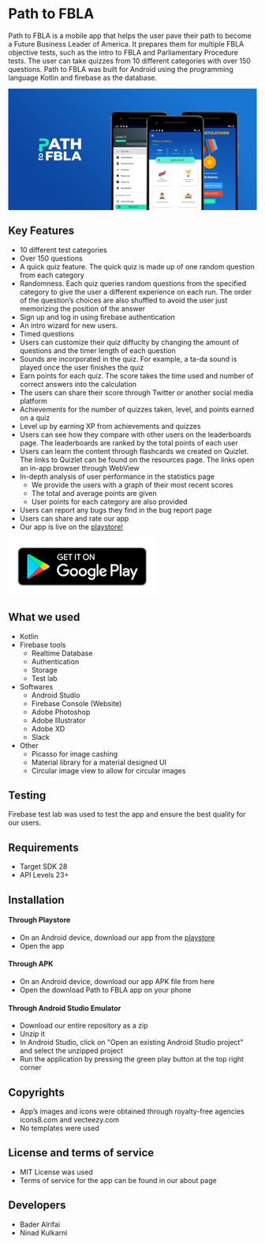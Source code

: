 # Path to FBLA
Path to FBLA is a mobile app that helps the user pave their path to become a Future Business Leader of America. It prepares them for multiple FBLA objective tests, such as the intro to FBLA and Parliamentary Procedure tests. The user can take quizzes from 10 different categories with over 150 questions.
        Path to FBLA was built for Android using the programming language Kotlin and firebase as the database.

<img src="https://github.com/Ninkuk/FBLA_Mobile_App_Development/blob/master/feature_graphic.jpg" align = "center">

## Key Features
   * 10 different test categories
   * Over 150 questions
   * A quick quiz feature. The quick quiz is made up of one random question from each category
   * Randomness. Each quiz queries random questions from the specified category to give the user a different experience on each run. The order of the question’s choices are also shuffled to avoid the user just memorizing the position of the answer
   * Sign up and log in using firebase authentication
   * An intro wizard for new users.
   * Timed questions
   * Users can customize their quiz diffuclty by changing the amount of questions and the timer length of each question
   * Sounds are incorporated in the quiz. For example, a ta-da sound is played once the user finishes the quiz
   * Earn points for each quiz. The score takes the time used and number of correct answers into the calculation
   * The users can share their score through Twitter or another social media platform
   * Achievements for the number of quizzes taken, level, and points earned on a quiz
   * Level up by earning XP from achievements and quizzes
   * Users can see how they compare with other users on the leaderboards page. The leaderboards are ranked by the total points of each user
   * Users can learn the content through flashcards we created on Quizlet. The links to Quizlet can be found on the resources page. The links open an in-app browser through WebView
   * In-depth analysis of user performance in the statistics page
        * We provide the users with a graph of their most recent scores
        * The total and average points are given
        * User points for each category are also provided
   * Users can report any bugs they find in the bug report page
   * Users can share and rate our app
   * Our app is live on the [playstore!](https://play.google.com/store/apps/details?id=com.pathtofblaquiz.pathtofbla) 
   
   <a href="https://play.google.com/store/apps/details?id=com.pathtofblaquiz.pathtofbla"><img src="https://github.com/Ninkuk/FBLA_Mobile_App_Development/blob/master/google-play-badge.png"></a>
   
## What we used
  * Kotlin
  * Firebase tools
    * Realtime Database
    * Authentication
    * Storage
    * Test lab
   * Softwares
      * Android Studio
      * Firebase Console (Website)
      * Adobe Photoshop
      * Adobe Illustrator
      * Adobe XD
      * Slack
   * Other
        * Picasso for image cashing
        * Material library for a material designed UI
        * Circular image view to allow for circular images
## Testing
Firebase test lab was used to test the app and ensure the best quality for our users.
## Requirements
   * Target SDK 28
   * API Levels 23+
## Installation
   #### Through Playstore
   * On an Android device, download our app from the [playstore](https://play.google.com/store/apps/details?id=com.pathtofblaquiz.pathtofbla)
   * Open the app
   #### Through APK
   * On an Android device, download our app APK file from here
   * Open the download Path to FBLA app on your phone
   #### Through Android Studio Emulator
   * Download our entire repository as a zip
   * Unzip it 
   * In Android Studio, click on "Open an existing Android Studio project" and select the unzipped project 
   * Run the application by pressing the green play button at the top right corner
## Copyrights
   * App’s images and icons were obtained through royalty-free agencies icons8.com and vecteezy.com
   * No templates were used
## License and terms of service
   * MIT License was used
   * Terms of service for the app can be found in our about page
## Developers
   * Bader Alrifai
   * Ninad Kulkarni
